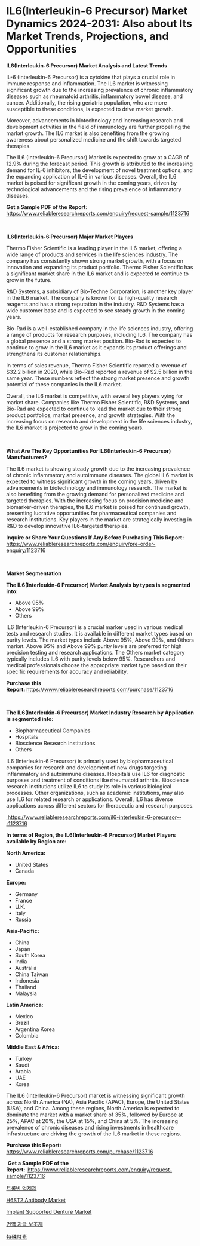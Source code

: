 <p><h1>IL6(Interleukin-6 Precursor) Market Dynamics 2024-2031: Also about Its Market Trends, Projections, and Opportunities</h1></p><p><strong>IL6(Interleukin-6 Precursor) Market Analysis and Latest Trends</strong></p>
<p><p>IL-6 (Interleukin-6 Precursor) is a cytokine that plays a crucial role in immune response and inflammation. The IL6 market is witnessing significant growth due to the increasing prevalence of chronic inflammatory diseases such as rheumatoid arthritis, inflammatory bowel disease, and cancer. Additionally, the rising geriatric population, who are more susceptible to these conditions, is expected to drive market growth.</p><p>Moreover, advancements in biotechnology and increasing research and development activities in the field of immunology are further propelling the market growth. The IL6 market is also benefiting from the growing awareness about personalized medicine and the shift towards targeted therapies.</p><p>The IL6 (Interleukin-6 Precursor) Market is expected to grow at a CAGR of 12.9% during the forecast period. This growth is attributed to the increasing demand for IL-6 inhibitors, the development of novel treatment options, and the expanding application of IL-6 in various diseases. Overall, the IL6 market is poised for significant growth in the coming years, driven by technological advancements and the rising prevalence of inflammatory diseases.</p></p>
<p><strong>Get a Sample PDF of the Report:&nbsp;</strong> <a href="https://www.reliableresearchreports.com/enquiry/request-sample/1123716">https://www.reliableresearchreports.com/enquiry/request-sample/1123716</a></p>
<p>&nbsp;</p>
<p><strong>IL6(Interleukin-6 Precursor) Major Market Players</strong></p>
<p><p>Thermo Fisher Scientific is a leading player in the IL6 market, offering a wide range of products and services in the life sciences industry. The company has consistently shown strong market growth, with a focus on innovation and expanding its product portfolio. Thermo Fisher Scientific has a significant market share in the IL6 market and is expected to continue to grow in the future.</p><p>R&D Systems, a subsidiary of Bio-Techne Corporation, is another key player in the IL6 market. The company is known for its high-quality research reagents and has a strong reputation in the industry. R&D Systems has a wide customer base and is expected to see steady growth in the coming years.</p><p>Bio-Rad is a well-established company in the life sciences industry, offering a range of products for research purposes, including IL6. The company has a global presence and a strong market position. Bio-Rad is expected to continue to grow in the IL6 market as it expands its product offerings and strengthens its customer relationships.</p><p>In terms of sales revenue, Thermo Fisher Scientific reported a revenue of $32.2 billion in 2020, while Bio-Rad reported a revenue of $2.5 billion in the same year. These numbers reflect the strong market presence and growth potential of these companies in the IL6 market.</p><p>Overall, the IL6 market is competitive, with several key players vying for market share. Companies like Thermo Fisher Scientific, R&D Systems, and Bio-Rad are expected to continue to lead the market due to their strong product portfolios, market presence, and growth strategies. With the increasing focus on research and development in the life sciences industry, the IL6 market is projected to grow in the coming years.</p></p>
<p>&nbsp;</p>
<p><strong>What Are The Key Opportunities For IL6(Interleukin-6 Precursor) Manufacturers?</strong></p>
<p><p>The IL6 market is showing steady growth due to the increasing prevalence of chronic inflammatory and autoimmune diseases. The global IL6 market is expected to witness significant growth in the coming years, driven by advancements in biotechnology and immunology research. The market is also benefiting from the growing demand for personalized medicine and targeted therapies. With the increasing focus on precision medicine and biomarker-driven therapies, the IL6 market is poised for continued growth, presenting lucrative opportunities for pharmaceutical companies and research institutions. Key players in the market are strategically investing in R&D to develop innovative IL6-targeted therapies.</p></p>
<p><strong>Inquire or Share Your Questions If Any Before Purchasing This Report:</strong> <a href="https://www.reliableresearchreports.com/enquiry/pre-order-enquiry/1123716">https://www.reliableresearchreports.com/enquiry/pre-order-enquiry/1123716</a></p>
<p>&nbsp;</p>
<p><strong>Market Segmentation</strong></p>
<p><strong>The IL6(Interleukin-6 Precursor) Market Analysis by types is segmented into:</strong></p>
<p><ul><li>Above 95%</li><li>Above 99%</li><li>Others</li></ul></p>
<p><p>IL6 (Interleukin-6 Precursor) is a crucial marker used in various medical tests and research studies. It is available in different market types based on purity levels. The market types include Above 95%, Above 99%, and Others market. Above 95% and Above 99% purity levels are preferred for high precision testing and research applications. The Others market category typically includes IL6 with purity levels below 95%. Researchers and medical professionals choose the appropriate market type based on their specific requirements for accuracy and reliability.</p></p>
<p><strong>Purchase this Report:&nbsp;</strong><a href="https://www.reliableresearchreports.com/purchase/1123716">https://www.reliableresearchreports.com/purchase/1123716</a></p>
<p>&nbsp;</p>
<p><strong>The IL6(Interleukin-6 Precursor) Market Industry Research by Application is segmented into:</strong></p>
<p><ul><li>Biopharmaceutical Companies</li><li>Hospitals</li><li>Bioscience Research Institutions</li><li>Others</li></ul></p>
<p><p>IL6 (Interleukin-6 Precursor) is primarily used by biopharmaceutical companies for research and development of new drugs targeting inflammatory and autoimmune diseases. Hospitals use IL6 for diagnostic purposes and treatment of conditions like rheumatoid arthritis. Bioscience research institutions utilize IL6 to study its role in various biological processes. Other organizations, such as academic institutions, may also use IL6 for related research or applications. Overall, IL6 has diverse applications across different sectors for therapeutic and research purposes.</p></p>
<p><a href="https://www.reliableresearchreports.com/il6-interleukin-6-precursor--r1123716">&nbsp;https://www.reliableresearchreports.com/il6-interleukin-6-precursor--r1123716</a></p>
<p><strong>In terms of Region, the IL6(Interleukin-6 Precursor) Market Players available by Region are:</strong></p>
<p>
    <p> <strong> North America: </strong>
        <ul>
            <li>United States</li>
            <li>Canada</li>
        </ul>
        </p> 
    <p> <strong> Europe: </strong>
        <ul>
            <li>Germany</li>
            <li>France</li>
            <li>U.K.</li>
            <li>Italy</li>
            <li>Russia</li>
        </ul>
        </p> 
    <p> <strong> Asia-Pacific: </strong>
        <ul>
            <li>China</li>
            <li>Japan</li>
            <li>South Korea</li>
            <li>India</li>
            <li>Australia</li>
            <li>China Taiwan</li>
            <li>Indonesia</li>
            <li>Thailand</li>
            <li>Malaysia</li>
        </ul>
        </p> 
    <p> <strong> Latin America: </strong>
        <ul>
            <li>Mexico</li>
            <li>Brazil</li>
            <li>Argentina Korea</li>
            <li>Colombia</li>
        </ul>
        </p> 
    <p> <strong> Middle East & Africa: </strong>
        <ul>
            <li>Turkey</li>
            <li>Saudi</li>
            <li>Arabia</li>
            <li>UAE</li>
            <li>Korea</li>
        </ul>
    </p>
    </p>
<p><p>The IL6 (Interleukin-6 Precursor) market is witnessing significant growth across North America (NA), Asia Pacific (APAC), Europe, the United States (USA), and China. Among these regions, North America is expected to dominate the market with a market share of 35%, followed by Europe at 25%, APAC at 20%, the USA at 15%, and China at 5%. The increasing prevalence of chronic diseases and rising investments in healthcare infrastructure are driving the growth of the IL6 market in these regions.</p></p>
<p><strong>Purchase this Report: </strong><a href="https://www.reliableresearchreports.com/purchase/1123716">https://www.reliableresearchreports.com/purchase/1123716</a></p>
<p>&nbsp;<strong>Get a Sample PDF of the Report:&nbsp;&nbsp;</strong><a href="https://www.reliableresearchreports.com/enquiry/request-sample/1123716">https://www.reliableresearchreports.com/enquiry/request-sample/1123716</a></p>
<p><strong></strong></p>
<p><p><a href="https://medium.com/@elisamohr1973/%ED%83%9C%EC%95%84-%ED%98%88%EB%9F%89-%EC%A0%9C%EA%B1%B0-%ED%9A%A8%EC%86%8C%EC%96%B5%EC%A0%9C%EC%A0%9C-%EC%8B%9C%EC%9E%A5-%EC%9C%A0%ED%98%95-%EC%9D%91%EC%9A%A9-%EB%B0%8F-%EC%A7%80%EC%97%AD%EB%B3%84-%EC%A2%85%ED%95%A9-%ED%8F%89%EA%B0%80-a376aeb1eb75">트롬빈 억제제</a></p><p><a href="https://github.com/MyrtisWest1/Market-Research-Report-List-1/blob/main/h6st2-antibody-market.md">H6ST2 Antibody Market</a></p><p><a href="https://medium.com/@dylanmarshall42/implant-supported-denture-market-trends-forecast-and-competitive-analysis-to-2031-efc1c4252ffb">Implant Supported Denture Market</a></p><p><a href="https://medium.com/@nettieboyle67/%EB%A9%B4%EC%97%AD-%EC%9E%90%EA%B7%B9%EC%84%B1-%EB%B3%B4%EC%A1%B0%EC%A0%9C-%EC%8B%9C%EC%9E%A5-%EC%9C%A0%ED%98%95-%EC%9D%91%EC%9A%A9-%EB%B0%8F-%EC%A7%80%EB%A6%AC%EC%97%90-%EB%8C%80%ED%95%9C-%EC%B2%B4%EA%B3%84%EC%A0%81-%ED%8F%89%EA%B0%80-95a6565e8315">면역 자극 보조제</a></p><p><a href="https://medium.com/@eleanorardy655/%E7%89%B9%E6%AE%8A%E9%85%B5%E7%B4%A0%E5%B8%82%E5%A0%B4%E3%81%AE%E8%A6%8F%E6%A8%A1%E3%81%A8%E5%B8%82%E5%A0%B4%E5%8B%95%E5%90%91-%E5%AE%8C%E5%85%A8%E3%81%AA%E7%94%A3%E6%A5%AD%E6%A6%82%E8%A6%81-2024%E5%B9%B4%E3%81%8B%E3%82%892031%E5%B9%B4-c483192cfe91">特殊酵素</a></p></p>